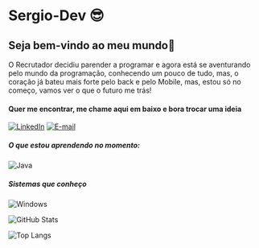 
# Sergio-Dev  😎

## Seja bem-vindo ao meu mundo🫡
O Recrutador decidiu parender a programar e agora está se aventurando pelo mundo da programação, conhecendo um pouco de tudo, mas, o coração já bateu mais forte pelo back e pelo Mobile, mas, estou só no começo, vamos ver o que o futuro me trás!


#### Quer me encontrar, me chame aqui em baixo e bora trocar uma ideia

[![LinkedIn](https://img.shields.io/badge/LinkedIn-0077B5?style=for-the-badge&logo=linkedin&logoColor=white)](https://www.linkedin.com/in/SEUUSERNAME/) [![E-mail](https://img.shields.io/badge/-Email-000?style=for-the-badge&logo=microsoft-outlook&logoColor=007BFF)](mailto:SEUEMAIL)

##### O que estou aprendendo no momento: 


![Java](https://img.shields.io/badge/java-%23ED8B00.svg?style=for-the-badge&logo=openjdk&logoColor=white)


##### Sistemas que conheço

![Windows](https://img.shields.io/badge/Windows-000?style=for-the-badge&logo=windows&logoColor=2CA5E0)

![GitHub Stats](https://github-readme-stats.vercel.app/api?username=SEUUSERNAME&theme=transparent&bg_color=000&border_color=30A3DC&show_icons=true&icon_color=30A3DC&title_color=E94D5F&text_color=FFF)

![Top Langs](https://github-readme-stats-git-masterrstaa-rickstaa.vercel.app/api/top-langs/?username=SEUUSERNAME&bg_color=000&border_color=30A3DC&title_color=E94D5F&text_color=FFF)
